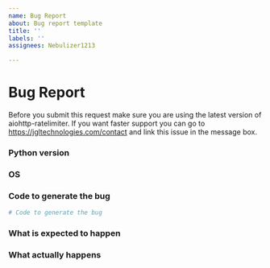 ```yaml
---
name: Bug Report
about: Bug report template
title: ''
labels: ''
assignees: Nebulizer1213

---
```


# Bug Report

Before you submit this request make sure you are using the latest version of aiohttp-ratelimiter.
If you want faster support you can go to https://jgltechnologies.com/contact and link this issue in the message box.

### Python version



### OS



### Code to generate the bug


```py
# Code to generate the bug
```


### What is expected to happen



### What actually happens
